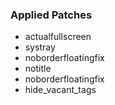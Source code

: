 ### Applied Patches
- actualfullscreen
- systray
- noborderfloatingfix
- notitle
- noborderfloatingfix
- hide_vacant_tags
